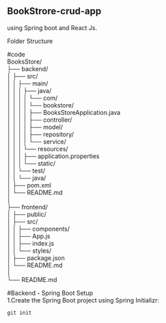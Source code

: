 ## BookStrore-crud-app
using Spring boot and React Js.

Folder Structure

#code \
BooksStore/  \
├── backend/ \
│   ├── src/ \
│   │   ├── main/ \
│   │   │   ├── java/ \
│   │   │   │   └── com/ \
│   │   │   │       └── bookstore/ \
│   │   │   │           ├── BooksStoreApplication.java \
│   │   │   │           ├── controller/ \
│   │   │   │           ├── model/ \
│   │   │   │           ├── repository/ \
│   │   │   │           └── service/ \
│   │   │   └── resources/  \
│   │   │       ├── application.properties \
│   │   │       └── static/ \
│   │   └── test/ \
│   │       └── java/ \
│   ├── pom.xml \
│   └── README.md \
│ \
├── frontend/ \
│   ├── public/ \
│   ├── src/ \
│   │   ├── components/ \
│   │   ├── App.js \
│   │   ├── index.js \
│   │   └── styles/ \
│   ├── package.json \
│   └── README.md \
│ \
└── README.md 

#Backend - Spring Boot Setup <br>
1.Create the Spring Boot project using Spring Initializr:

`git init`

